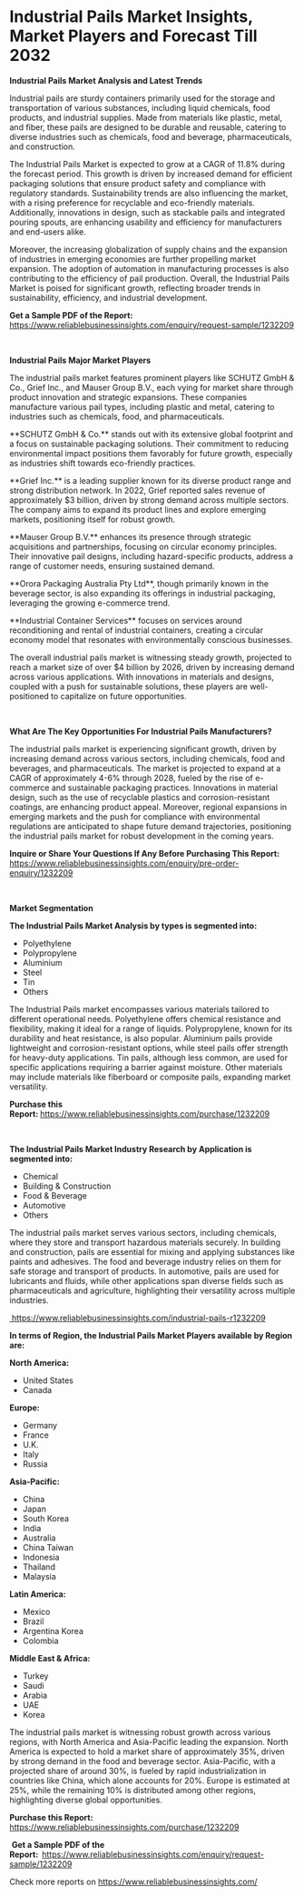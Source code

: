 <p><h1>Industrial Pails Market Insights, Market Players and Forecast Till 2032</h1></p><p><strong>Industrial Pails Market Analysis and Latest Trends</strong></p>
<p><p>Industrial pails are sturdy containers primarily used for the storage and transportation of various substances, including liquid chemicals, food products, and industrial supplies. Made from materials like plastic, metal, and fiber, these pails are designed to be durable and reusable, catering to diverse industries such as chemicals, food and beverage, pharmaceuticals, and construction. </p><p>The Industrial Pails Market is expected to grow at a CAGR of 11.8% during the forecast period. This growth is driven by increased demand for efficient packaging solutions that ensure product safety and compliance with regulatory standards. Sustainability trends are also influencing the market, with a rising preference for recyclable and eco-friendly materials. Additionally, innovations in design, such as stackable pails and integrated pouring spouts, are enhancing usability and efficiency for manufacturers and end-users alike.</p><p>Moreover, the increasing globalization of supply chains and the expansion of industries in emerging economies are further propelling market expansion. The adoption of automation in manufacturing processes is also contributing to the efficiency of pail production. Overall, the Industrial Pails Market is poised for significant growth, reflecting broader trends in sustainability, efficiency, and industrial development.</p></p>
<p><strong>Get a Sample PDF of the Report:&nbsp;</strong> <a href="https://www.reliablebusinessinsights.com/enquiry/request-sample/1232209?utm_campaign=3106&utm_medium=2&utm_source=Github&utm_content=ia&utm_term=01042025&utm_id=industrial-pails">https://www.reliablebusinessinsights.com/enquiry/request-sample/1232209</a></p>
<p>&nbsp;</p>
<p><strong>Industrial Pails Major Market Players</strong></p>
<p><p>The industrial pails market features prominent players like SCHUTZ GmbH & Co., Grief Inc., and Mauser Group B.V., each vying for market share through product innovation and strategic expansions. These companies manufacture various pail types, including plastic and metal, catering to industries such as chemicals, food, and pharmaceuticals.</p><p>**SCHUTZ GmbH & Co.** stands out with its extensive global footprint and a focus on sustainable packaging solutions. Their commitment to reducing environmental impact positions them favorably for future growth, especially as industries shift towards eco-friendly practices.</p><p>**Grief Inc.** is a leading supplier known for its diverse product range and strong distribution network. In 2022, Grief reported sales revenue of approximately $3 billion, driven by strong demand across multiple sectors. The company aims to expand its product lines and explore emerging markets, positioning itself for robust growth.</p><p>**Mauser Group B.V.** enhances its presence through strategic acquisitions and partnerships, focusing on circular economy principles. Their innovative pail designs, including hazard-specific products, address a range of customer needs, ensuring sustained demand.</p><p>**Orora Packaging Australia Pty Ltd**, though primarily known in the beverage sector, is also expanding its offerings in industrial packaging, leveraging the growing e-commerce trend. </p><p>**Industrial Container Services** focuses on services around reconditioning and rental of industrial containers, creating a circular economy model that resonates with environmentally conscious businesses.</p><p>The overall industrial pails market is witnessing steady growth, projected to reach a market size of over $4 billion by 2026, driven by increasing demand across various applications. With innovations in materials and designs, coupled with a push for sustainable solutions, these players are well-positioned to capitalize on future opportunities.</p></p>
<p>&nbsp;</p>
<p><strong>What Are The Key Opportunities For Industrial Pails Manufacturers?</strong></p>
<p><p>The industrial pails market is experiencing significant growth, driven by increasing demand across various sectors, including chemicals, food and beverages, and pharmaceuticals. The market is projected to expand at a CAGR of approximately 4-6% through 2028, fueled by the rise of e-commerce and sustainable packaging practices. Innovations in material design, such as the use of recyclable plastics and corrosion-resistant coatings, are enhancing product appeal. Moreover, regional expansions in emerging markets and the push for compliance with environmental regulations are anticipated to shape future demand trajectories, positioning the industrial pails market for robust development in the coming years.</p></p>
<p><strong>Inquire or Share Your Questions If Any Before Purchasing This Report:</strong> <a href="https://www.reliablebusinessinsights.com/enquiry/pre-order-enquiry/1232209?utm_campaign=3106&utm_medium=2&utm_source=Github&utm_content=ia&utm_term=01042025&utm_id=industrial-pails">https://www.reliablebusinessinsights.com/enquiry/pre-order-enquiry/1232209</a></p>
<p>&nbsp;</p>
<p><strong>Market Segmentation</strong></p>
<p><strong>The Industrial Pails Market Analysis by types is segmented into:</strong></p>
<p><ul><li>Polyethylene</li><li>Polypropylene</li><li>Aluminium</li><li>Steel</li><li>Tin</li><li>Others</li></ul></p>
<p><p>The Industrial Pails market encompasses various materials tailored to different operational needs. Polyethylene offers chemical resistance and flexibility, making it ideal for a range of liquids. Polypropylene, known for its durability and heat resistance, is also popular. Aluminium pails provide lightweight and corrosion-resistant options, while steel pails offer strength for heavy-duty applications. Tin pails, although less common, are used for specific applications requiring a barrier against moisture. Other materials may include materials like fiberboard or composite pails, expanding market versatility.</p></p>
<p><strong>Purchase this Report:&nbsp;</strong><a href="https://www.reliablebusinessinsights.com/purchase/1232209?utm_campaign=3106&utm_medium=2&utm_source=Github&utm_content=ia&utm_term=01042025&utm_id=industrial-pails">https://www.reliablebusinessinsights.com/purchase/1232209</a></p>
<p>&nbsp;</p>
<p><strong>The Industrial Pails Market Industry Research by Application is segmented into:</strong></p>
<p><ul><li>Chemical</li><li>Building & Construction</li><li>Food & Beverage</li><li>Automotive</li><li>Others</li></ul></p>
<p><p>The industrial pails market serves various sectors, including chemicals, where they store and transport hazardous materials securely. In building and construction, pails are essential for mixing and applying substances like paints and adhesives. The food and beverage industry relies on them for safe storage and transport of products. In automotive, pails are used for lubricants and fluids, while other applications span diverse fields such as pharmaceuticals and agriculture, highlighting their versatility across multiple industries.</p></p>
<p><a href="https://www.reliablebusinessinsights.com/industrial-pails-r1232209?utm_campaign=3106&utm_medium=2&utm_source=Github&utm_content=ia&utm_term=01042025&utm_id=industrial-pails">&nbsp;https://www.reliablebusinessinsights.com/industrial-pails-r1232209</a></p>
<p><strong>In terms of Region, the Industrial Pails Market Players available by Region are:</strong></p>
<p>
    <p> <strong> North America: </strong>
        <ul>
            <li>United States</li>
            <li>Canada</li>
        </ul>
        </p> 
    <p> <strong> Europe: </strong>
        <ul>
            <li>Germany</li>
            <li>France</li>
            <li>U.K.</li>
            <li>Italy</li>
            <li>Russia</li>
        </ul>
        </p> 
    <p> <strong> Asia-Pacific: </strong>
        <ul>
            <li>China</li>
            <li>Japan</li>
            <li>South Korea</li>
            <li>India</li>
            <li>Australia</li>
            <li>China Taiwan</li>
            <li>Indonesia</li>
            <li>Thailand</li>
            <li>Malaysia</li>
        </ul>
        </p> 
    <p> <strong> Latin America: </strong>
        <ul>
            <li>Mexico</li>
            <li>Brazil</li>
            <li>Argentina Korea</li>
            <li>Colombia</li>
        </ul>
        </p> 
    <p> <strong> Middle East & Africa: </strong>
        <ul>
            <li>Turkey</li>
            <li>Saudi</li>
            <li>Arabia</li>
            <li>UAE</li>
            <li>Korea</li>
        </ul>
    </p>
    </p>
<p><p>The industrial pails market is witnessing robust growth across various regions, with North America and Asia-Pacific leading the expansion. North America is expected to hold a market share of approximately 35%, driven by strong demand in the food and beverage sector. Asia-Pacific, with a projected share of around 30%, is fueled by rapid industrialization in countries like China, which alone accounts for 20%. Europe is estimated at 25%, while the remaining 10% is distributed among other regions, highlighting diverse global opportunities.</p></p>
<p><strong>Purchase this Report: </strong><a href="https://www.reliablebusinessinsights.com/purchase/1232209?utm_campaign=3106&utm_medium=2&utm_source=Github&utm_content=ia&utm_term=01042025&utm_id=industrial-pails">https://www.reliablebusinessinsights.com/purchase/1232209</a></p>
<p>&nbsp;<strong>Get a Sample PDF of the Report:&nbsp;&nbsp;</strong><a href="https://www.reliablebusinessinsights.com/enquiry/request-sample/1232209?utm_campaign=3106&utm_medium=2&utm_source=Github&utm_content=ia&utm_term=01042025&utm_id=industrial-pails">https://www.reliablebusinessinsights.com/enquiry/request-sample/1232209</a></p>
<p><strong></strong></p>
<p>Check more reports on <a href="https://www.reliablebusinessinsights.com/?utm_campaign=3106&utm_medium=2&utm_source=Github&utm_content=ia&utm_term=01042025&utm_id=industrial-pails">https://www.reliablebusinessinsights.com/</a></p>